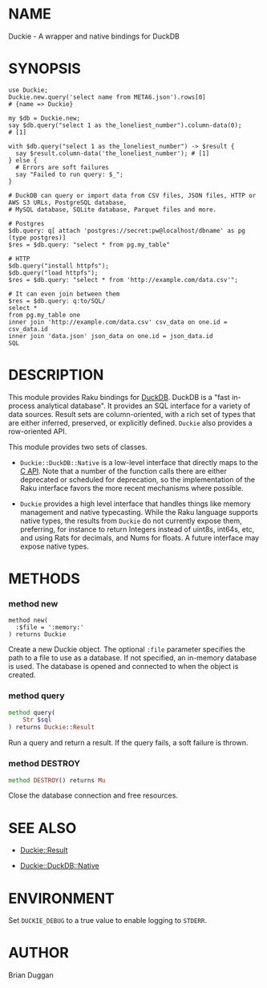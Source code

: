 NAME
====

Duckie - A wrapper and native bindings for DuckDB

SYNOPSIS
========

    use Duckie;
    Duckie.new.query('select name from META6.json').rows[0]
    # {name => Duckie}

    my $db = Duckie.new;
    say $db.query("select 1 as the_loneliest_number").column-data(0);
    # [1]

    with $db.query("select 1 as the_loneliest_number") -> $result {
      say $result.column-data('the_loneliest_number'); # [1]
    } else {
      # Errors are soft failures
      say "Failed to run query: $_";
    }

    # DuckDB can query or import data from CSV files, JSON files, HTTP or AWS S3 URLs, PostgreSQL database,
    # MySQL database, SQLite database, Parquet files and more.

    # Postgres
    $db.query: q[ attach 'postgres://secret:pw@localhost/dbname' as pg (type postgres)]
    $res = $db.query: "select * from pg.my_table"

    # HTTP
    $db.query("install httpfs");
    $db.query("load httpfs");
    $res = $db.query: "select * from 'http://example.com/data.csv'";

    # It can even join between them
    $res = $db.query: q:to/SQL/
    select *
    from pg.my_table one
    inner join 'http://example.com/data.csv' csv_data on one.id = csv_data.id
    inner join 'data.json' json_data on one.id = json_data.id
    SQL

DESCRIPTION
===========

This module provides Raku bindings for [DuckDB](https://duckdb.org/). DuckDB is a "fast in-process analytical database". It provides an SQL interface for a variety of data sources. Result sets are column-oriented, with a rich set of types that are either inferred, preserved, or explicitly defined. `Duckie` also provides a row-oriented API.

This module provides two sets of classes.

  * `Duckie::DuckDB::Native` is a low-level interface that directly maps to the [C API](https://duckdb.org/docs/api/c/api.html). Note that a number of the function calls there are either deprecated or scheduled for deprecation, so the implementation of the Raku interface favors the more recent mechanisms where possible.

  * `Duckie` provides a high level interface that handles things like memory management and native typecasting. While the Raku language supports native types, the results from `Duckie` do not currently expose them, preferring, for instance to return Integers instead of uint8s, int64s, etc, and using Rats for decimals, and Nums for floats. A future interface may expose native types.

METHODS
=======

### method new

    method new(
      :$file = ':memory:'
    ) returns Duckie

Create a new Duckie object. The optional `:file` parameter specifies the path to a file to use as a database. If not specified, an in-memory database is used. The database is opened and connected to when the object is created.

### method query

```raku
method query(
    Str $sql
) returns Duckie::Result
```

Run a query and return a result. If the query fails, a soft failure is thrown.

### method DESTROY

```raku
method DESTROY() returns Mu
```

Close the database connection and free resources.

SEE ALSO
========

  * [Duckie::Result](https://github.com/bduggan/raku-duckie/blob/main/docs/lib/Duckie/Result.md)

  * [Duckie::DuckDB::Native](https://github.com/bduggan/raku-duckie/blob/main/docs/lib/Duckie/DuckDB/Native.md)

ENVIRONMENT
===========

Set `DUCKIE_DEBUG` to a true value to enable logging to `STDERR`.

AUTHOR
======

Brian Duggan

